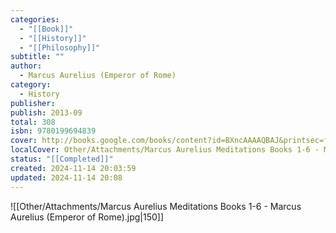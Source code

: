 ```yaml
---
categories:
  - "[[Book]]"
  - "[[History]]"
  - "[[Philosophy]]"
subtitle: ""
author:
  - Marcus Aurelius (Emperor of Rome)
category:
  - History
publisher: 
publish: 2013-09
total: 308
isbn: 9780199694839
cover: http://books.google.com/books/content?id=BXncAAAAQBAJ&printsec=frontcover&img=1&zoom=1&edge=curl&source=gbs_api
localCover: Other/Attachments/Marcus Aurelius Meditations Books 1-6 - Marcus Aurelius (Emperor of Rome).jpg
status: "[[Completed]]"
created: 2024-11-14 20:03:59
updated: 2024-11-14 20:08
---
```


![[Other/Attachments/Marcus Aurelius Meditations Books 1-6 - Marcus Aurelius (Emperor of Rome).jpg|150]]